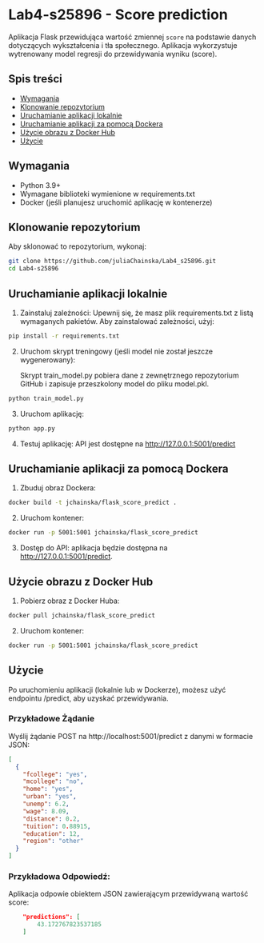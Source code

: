 # Lab4-s25896 - Score prediction

Aplikacja Flask przewidująca wartość zmiennej `score` na podstawie danych dotyczących wykształcenia i tła społecznego. Aplikacja wykorzystuje wytrenowany model regresji do przewidywania wyniku (score).
## Spis treści
- [Wymagania](#wymagania)
- [Klonowanie repozytorium](#klonowanie-repozytorium)
- [Uruchamianie aplikacji lokalnie](#uruchamianie-aplikacji-lokalnie)
- [Uruchamianie aplikacji za pomocą Dockera](#uruchamianie-aplikacji-za-pomocą-dockera)
- [Użycie obrazu z Docker Hub](#użycie-obrazu-z-docker-hub)
- [Użycie](#użycie)

## Wymagania
- Python 3.9+
- Wymagane biblioteki wymienione w requirements.txt
- Docker (jeśli planujesz uruchomić aplikację w kontenerze)

## Klonowanie repozytorium

Aby sklonować to repozytorium, wykonaj:

```bash
git clone https://github.com/juliaChainska/Lab4_s25896.git
cd Lab4-s25896
```

## Uruchamianie aplikacji lokalnie

1. Zainstaluj zależności:
Upewnij się, że masz plik requirements.txt z listą wymaganych pakietów. Aby zainstalować zależności, użyj:
```bash
pip install -r requirements.txt
```

2. Uruchom skrypt treningowy (jeśli model nie został jeszcze wygenerowany):

    Skrypt train_model.py pobiera dane z zewnętrznego repozytorium GitHub i zapisuje przeszkolony model do pliku model.pkl.
```bash
python train_model.py
```

3. Uruchom aplikację:
```bash
python app.py
```

4. Testuj aplikację: API jest dostępne na http://127.0.0.1:5001/predict

## Uruchamianie aplikacji za pomocą Dockera
1. Zbuduj obraz Dockera:
```bash
docker build -t jchainska/flask_score_predict .
```
2. Uruchom kontener:
```bash
docker run -p 5001:5001 jchainska/flask_score_predict
```
3. Dostęp do API: aplikacja będzie dostępna na http://127.0.0.1:5001/predict.

## Użycie obrazu z Docker Hub
1. Pobierz obraz z Docker Huba:
```bash
docker pull jchainska/flask_score_predict
```
2. Uruchom kontener:
```bash
docker run -p 5001:5001 jchainska/flask_score_predict
```

## Użycie
Po uruchomieniu aplikacji (lokalnie lub w Dockerze), możesz użyć endpointu /predict, aby uzyskać przewidywania.

### Przykładowe Żądanie
Wyślij żądanie POST na http://localhost:5001/predict z danymi w formacie JSON:

```json
[
  {
    "fcollege": "yes",
    "mcollege": "no",
    "home": "yes",
    "urban": "yes",
    "unemp": 6.2,
    "wage": 8.09,
    "distance": 0.2,
    "tuition": 0.88915,
    "education": 12,
    "region": "other"
  }
]
```

### Przykładowa Odpowiedź:
Aplikacja odpowie obiektem JSON zawierającym przewidywaną wartość score:

```json
    "predictions": [
        43.172767823537185
    ]
```

